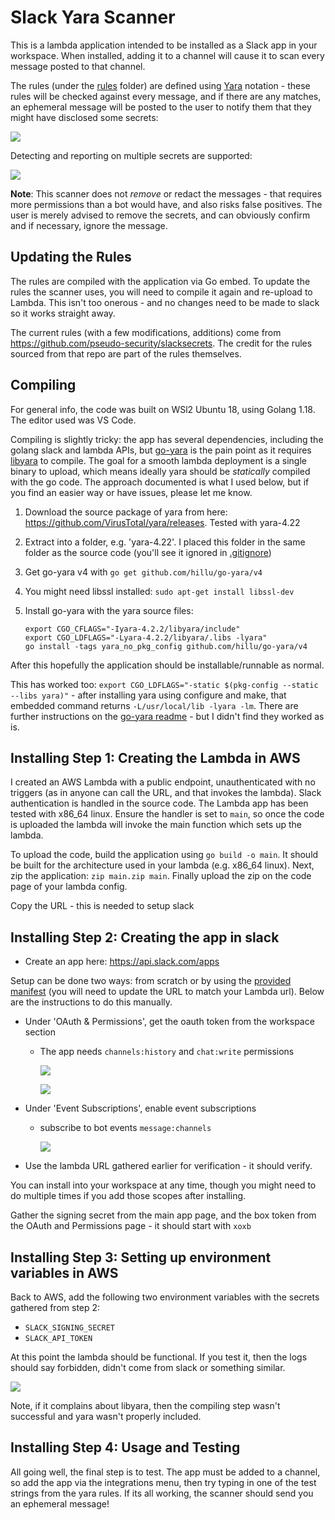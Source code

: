 # Slack Yara Scanner

This is a lambda application intended to be installed as a Slack app in your workspace. When installed, adding it to a channel will cause it to scan every message posted to that channel.

The rules (under the [rules](./rules) folder) are defined using [Yara](https://virustotal.github.io/yara/) notation - these rules will be checked against every message, and if there are any matches, an ephemeral message will be posted to the user to notify them that they might have disclosed some secrets:

![](./screenshots/example1.png)

Detecting and reporting on multiple secrets are supported:

![](./screenshots/example2.png)

**Note**: This scanner does not *remove* or redact the messages - that requires more permissions than a bot would have, and also risks false positives. The user is merely advised to remove the secrets, and can obviously confirm and if necessary, ignore the message.

## Updating the Rules

The rules are compiled with the application via Go embed. To update the rules the scanner uses, you will need to compile it again and re-upload to Lambda. This isn't too onerous - and no changes need to be made to slack so it works straight away.

The current rules (with a few modifications, additions) come from https://github.com/pseudo-security/slacksecrets. The credit for the rules sourced from that repo are part of the rules themselves.

## Compiling

For general info, the code was built on WSl2 Ubuntu 18, using Golang 1.18. The editor used was VS Code.

Compiling is slightly tricky: the app has several dependencies, including the golang slack and lambda APIs, but [go-yara](https://github.com/hillu/go-yara) is the pain point as it requires [libyara](https://github.com/VirusTotal/yara) to compile. The goal for a smooth lambda deployment is a single binary to upload, which means ideally yara should be *statically* compiled with the go code. The approach documented is what I used below, but if you find an easier way or have issues, please let me know.

1. Download the source package of yara from here: https://github.com/VirusTotal/yara/releases. Tested with yara-4.22
2. Extract into a folder, e.g. 'yara-4.22'. I placed this folder in the same folder as the source code (you'll see it ignored in [.gitignore](./.gitignore))
3. Get go-yara v4 with `go get github.com/hillu/go-yara/v4`
4. You might need libssl installed: `sudo apt-get install libssl-dev`
5. Install go-yara with the yara source files:

    ```
    export CGO_CFLAGS="-Iyara-4.2.2/libyara/include"
    export CGO_LDFLAGS="-Lyara-4.2.2/libyara/.libs -lyara"
    go install -tags yara_no_pkg_config github.com/hillu/go-yara/v4
    ```

After this hopefully the application should be installable/runnable as normal.

This has worked too: `export CGO_LDFLAGS="-static $(pkg-config --static --libs yara)"` - after installing yara using configure and make, that embedded command returns `-L/usr/local/lib -lyara -lm`. There are further instructions on the [go-yara readme](https://github.com/hillu/go-yara#static-builds) - but I didn't find they worked as is.

## Installing Step 1: Creating the Lambda in AWS

I created an AWS Lambda with a public endpoint, unauthenticated with no triggers (as in anyone can call the URL, and that invokes the lambda). Slack authentication is handled in the source code. The Lambda app has been tested with x86_64 linux. Ensure the handler is set to `main`, so once the code is uploaded the lambda will invoke the main function which sets up the lambda.

To upload the code, build the application using `go build -o main`. It should be built for the architecture used in your lambda (e.g. x86_64 linux). Next, zip the application: `zip main.zip main`. Finally upload the zip on the code page of your lambda config.

Copy the URL - this is needed to setup slack

## Installing Step 2: Creating the app in slack

- Create an app here: https://api.slack.com/apps

Setup can be done two ways: from scratch or by using the [provided manifest](./manifest.yml) (you will need to update the URL to match your Lambda url). Below are the instructions to do this manually.

- Under 'OAuth & Permissions', get the oauth token from the workspace section
  - The app needs `channels:history` and `chat:write` permissions

    ![](screenshots/token.png)

    ![](screenshots/scopes.png)

- Under 'Event Subscriptions', enable event subscriptions
  - subscribe to bot events `message:channels`

    ![](screenshots/events.png)

- Use the lambda URL gathered earlier for verification - it should verify.

You can install into your workspace at any time, though you might need to do multiple times if you add those scopes after installing.

Gather the signing secret from the main app page, and the box token from the OAuth and Permissions page - it should start with `xoxb`

## Installing Step 3: Setting up environment variables in AWS

Back to AWS, add the following two environment variables with the secrets gathered from step 2:

- `SLACK_SIGNING_SECRET`
- `SLACK_API_TOKEN`

At this point the lambda should be functional. If you test it, then the logs should say forbidden, didn't come from slack or something similar. 

![](screenshots/test-succeeded.png)

Note, if it complains about libyara, then the compiling step wasn't successful and yara wasn't properly included.

## Installing Step 4: Usage and Testing

All going well, the final step is to test. The app must be added to a channel, so add the app via the integrations menu, then try typing in one of the test strings from the yara rules. If its all working, the scanner should send you an ephemeral message!
